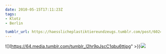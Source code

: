 ```yaml
---
date: 2010-05-15T17:11:23Z
tags:
- Klotz
- Berlin

tumblr_url: https://haesslicheplastiktiereundzeugs.tumblr.com/post/602450225
---
```

![](https://64.media.tumblr.com/tumblr_l2hr9pJscC1qbu6ttjpg" >}}![](https://64.media.tumblr.com/tumblr_l2hra7m1KW1qbu6tt.jpg)

